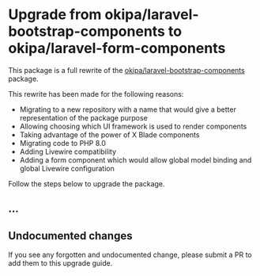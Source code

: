 # Upgrade from okipa/laravel-bootstrap-components to okipa/laravel-form-components

This package is a full rewrite of the [okipa/laravel-bootstrap-components](https://github.com/Okipa/laravel-bootstrap-components) package.

This rewrite has been made for the following reasons:
* Migrating to a new repository with a name that would give a better representation of the package purpose
* Allowing choosing which UI framework is used to render components
* Taking advantage of the power of X Blade components
* Migrating code to PHP 8.0
* Adding Livewire compatibility
* Adding a form component which would allow global model binding and global Livewire configuration

Follow the steps below to upgrade the package.

## ...

## Undocumented changes

If you see any forgotten and undocumented change, please submit a PR to add them to this upgrade guide.

